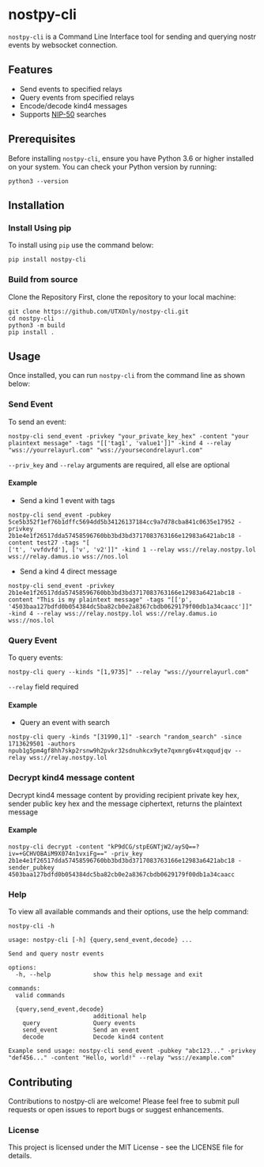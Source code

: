 # nostpy-cli

`nostpy-cli` is a Command Line Interface tool for sending and querying nostr events by websocket connection.

## Features

- Send events to specified relays
- Query events from specified relays
- Encode/decode kind4 messages
- Supports [NIP-50](https://github.com/nostr-protocol/nips/blob/master/50.md) searches

## Prerequisites

Before installing `nostpy-cli`, ensure you have Python 3.6 or higher installed on your system. You can check your Python version by running:

```
python3 --version
```
## Installation

### Install Using pip
To install using `pip` use the command below:
```
pip install nostpy-cli
```

### Build from source
Clone the Repository
First, clone the repository to your local machine:

```
git clone https://github.com/UTXOnly/nostpy-cli.git
cd nostpy-cli
python3 -m build
pip install .
```



## Usage
Once installed, you can run `nostpy-cli` from the command line as shown below:

### Send Event
To send an event:

```
nostpy-cli send_event -privkey "your_private_key_hex" -content "your plaintext message" -tags "[['tag1', 'value1']]" -kind 4 --relay "wss://yourrelayurl.com" "wss://yoursecondrelayurl.com"
```
`--priv_key` and `--relay` arguments are required, all else are optional

#### Example
* Send a kind 1 event with tags

```
nostpy-cli send_event -pubkey 5ce5b352f1ef76b1dffc5694dd5b34126137184cc9a7d78cba841c0635e17952 -privkey 2b1e4e1f26517dda57458596760bb3bd3bd3717083763166e12983a6421abc18 -content test27 -tags "[
['t', 'vvfdvfd'], ['v', 'v2']]" -kind 1 --relay wss://relay.nostpy.lol wss://relay.damus.io wss://nos.lol
```

* Send a kind 4 direct message
```
nostpy-cli send_event -privkey 2b1e4e1f26517dda57458596760bb3bd3bd3717083763166e12983a6421abc18 -content "This is my plaintext message" -tags "[['p', '4503baa127bdfd0b054384dc5ba82cb0e2a8367cbdb0629179f00db1a34caacc']]" -kind 4 --relay wss://relay.nostpy.lol wss://relay.damus.io wss://nos.lol
```

### Query Event
To query events:

```
nostpy-cli query --kinds "[1,9735]" --relay "wss://yourrelayurl.com"
```
`--relay` field required

#### Example
* Query an event with search
```
nostpy-cli query -kinds "[31990,1]" -search "random_search" -since 1713629501 -authors npub1g5pm4gf8hh7skp2rsnw9h2pvkr32sdnuhkcx9yte7qxmrg6v4txqqudjqv --relay wss://relay.nostpy.lol
```

### Decrypt kind4 message content
Decrypt kind4 message content by providing recipient private key hex, sender public key hex and the message ciphertext, returns the plaintext message

#### Example 
```
nostpy-cli decrypt -content "kP9dCG/stpEGNTjW2/aySQ==?iv=+GCHVOBAiM9X074n1vxiFg==" -priv_key 2b1e4e1f26517dda57458596760bb3bd3bd3717083763166e12983a6421abc18 -sender_pubkey 4503baa127bdfd0b054384dc5ba82cb0e2a8367cbdb0629179f00db1a34caacc 
```
### Help
To view all available commands and their options, use the help command:

```
nostpy-cli -h
```

```
usage: nostpy-cli [-h] {query,send_event,decode} ...

Send and query nostr events

options:
  -h, --help            show this help message and exit

commands:
  valid commands

  {query,send_event,decode}
                        additional help
    query               Query events
    send_event          Send an event
    decode              Decode kind4 content

Example send usage: nostpy-cli send_event -pubkey "abc123..." -privkey "def456..." -content "Hello, world!" --relay "wss://example.com"
```
## Contributing
Contributions to nostpy-cli are welcome! Please feel free to submit pull requests or open issues to report bugs or suggest enhancements.

### License
This project is licensed under the MIT License - see the LICENSE file for details.
